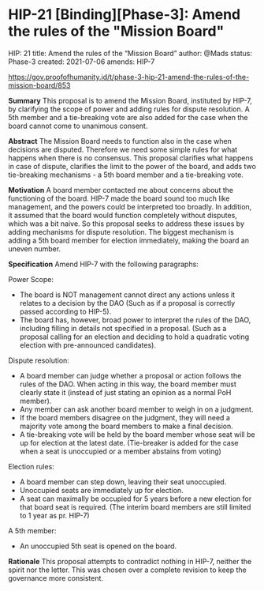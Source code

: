 # HIP-21 [Binding][Phase-3]: Amend the rules of the "Mission Board"
HIP: 21
title: Amend the rules of the “Mission Board”
author: @Mads
status: Phase-3
created: 2021-07-06
amends: HIP-7

https://gov.proofofhumanity.id/t/phase-3-hip-21-amend-the-rules-of-the-mission-board/853

**Summary**
This proposal is to amend the Mission Board, instituted by HIP-7, by clarifying the scope of power and adding rules for dispute resolution. A 5th member and a tie-breaking vote are also added for the case when the board cannot come to unanimous consent. 

**Abstract**
The Mission Board needs to function also in the case when decisions are disputed. Therefore we need some simple rules for what happens when there is no consensus. This proposal clarifies what happens in case of dispute, clarifies the limit to the power of the board, and adds two tie-breaking mechanisms - a 5th board member and a tie-breaking vote.

**Motivation**
A board member contacted me about concerns about the functioning of the board. HIP-7 made the board sound too much like management, and the powers could be interpreted too broadly. In addition, it assumed that the board would function completely without disputes, which was a bit naive. So this proposal seeks to address these issues by adding mechanisms for dispute resolution. The biggest mechanism is adding a 5th board member for election immediately, making the board an uneven number.  

**Specification**
Amend HIP-7 with the following paragraphs:

Power Scope:
* The board is NOT management cannot direct any actions unless it relates to a decision by the DAO (Such as if a proposal is correctly passed according to HIP-5).
* The board has, however, broad power to interpret the rules of the DAO, including filling in details not specified in a proposal. (Such as a proposal calling for an election and deciding to hold a quadratic voting election with pre-announced candidates).

Dispute resolution:
* A board member can judge whether a proposal or action follows the rules of the DAO. When acting in this way, the board member must clearly state it (instead of just stating an opinion as a normal PoH member).
* Any member can ask another board member to weigh in on a judgment.
* If the board members disagree on the judgment, they will need a majority vote among the board members to make a final decision.
* A tie-breaking vote will be held by the board member whose seat will be up for election at the latest date. (Tie-breaker is added for the case when a seat is unoccupied or a member abstains from voting)

Election rules:
* A board member can step down, leaving their seat unoccupied.
* Unoccupied seats are immediately up for election.
* A seat can maximally be occupied for 5 years before a new election for that board seat is required. (The interim board members are still limited to 1 year as pr. HIP-7)

A 5th member:
* An unoccupied 5th seat is opened on the board.

**Rationale**
This proposal attempts to contradict nothing in HIP-7, neither the spirit nor the letter. This was chosen over a complete revision to keep the governance more consistent.
